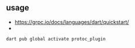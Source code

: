 ## usage
* https://grpc.io/docs/languages/dart/quickstart/
* 
```bash
dart pub global activate protoc_plugin
```

